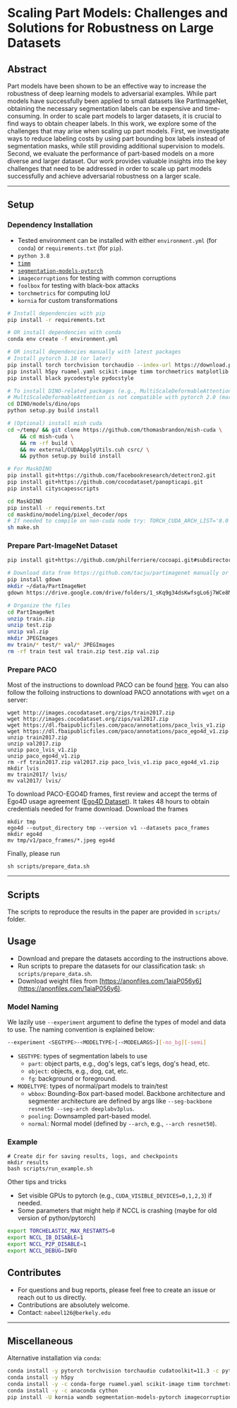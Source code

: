 # Scaling Part Models: Challenges and Solutions for Robustness on Large Datasets

## Abstract

Part models have been shown to be an effective way to increase the robustness of deep
learning models to adversarial examples. While part models have successfully been applied
to small datasets like PartImageNet, obtaining the necessary segmentation labels can be
expensive and time-consuming. In order to scale part models to larger datasets, it is crucial
to find ways to obtain cheaper labels. In this work, we explore some of the challenges that
may arise when scaling up part models. First, we investigate ways to reduce labeling costs by
using part bounding box labels instead of segmentation masks, while still providing additional
supervision to models. Second, we evaluate the performance of part-based models on a more
diverse and larger dataset. Our work provides valuable insights into the key challenges that
need to be addressed in order to scale up part models successfully and achieve adversarial
robustness on a larger scale.

---

## Setup

### Dependency Installation

- Tested environment can be installed with either `environment.yml` (for `conda`) or `requirements.txt` (for `pip`).
- `python 3.8`
- [`timm`](https://github.com/rwightman/pytorch-image-models)
- [`segmentation-models-pytorch`](https://github.com/qubvel/segmentation_models.pytorch)
- `imagecorruptions` for testing with common corruptions
- `foolbox` for testing with black-box attacks
- `torchmetrics` for computing IoU
- `kornia` for custom transformations

```bash
# Install dependencies with pip
pip install -r requirements.txt

# OR install dependencies with conda
conda env create -f environment.yml

# OR install dependencies manually with latest packages
# Install pytorch 1.10 (or later)
pip install torch torchvision torchaudio --index-url https://download.pytorch.org/whl/cu118
pip install h5py ruamel.yaml scikit-image timm torchmetrics matplotlib addict yapf pycocotools Cython kornia wandb segmentation-models-pytorch imagecorruptions foolbox termcolor jaxtyping addict yapf tensorboard cmake onnx
pip install black pycodestyle pydocstyle

# To install DINO-related packages (e.g., MultiScaleDeformableAttention)
# MultiScaleDeformableAttention is not compatible with pytorch 2.0 (march 2023)
cd DINO/models/dino/ops
python setup.py build install

# (Optional) install mish cuda
cd ~/temp/ && git clone https://github.com/thomasbrandon/mish-cuda \
    && cd mish-cuda \
    && rm -rf build \
    && mv external/CUDAApplyUtils.cuh csrc/ \
    && python setup.py build install

# For MaskDINO
pip install git+https://github.com/facebookresearch/detectron2.git
pip install git+https://github.com/cocodataset/panopticapi.git
pip install cityscapesscripts

cd MaskDINO
pip install -r requirements.txt
cd maskdino/modeling/pixel_decoder/ops
# If needed to compile on non-cuda node try: TORCH_CUDA_ARCH_LIST='8.0' FORCE_CUDA=1 sh make.sh
sh make.sh
```

### Prepare Part-ImageNet Dataset

```bash
pip install git+https://github.com/philferriere/cocoapi.git#subdirectory=PythonAPI

# Download data from https://github.com/tacju/partimagenet manually or via gdown
pip install gdown
mkdir ~/data/PartImageNet
gdown https://drive.google.com/drive/folders/1_sKq9g34dsKwfsgLo6j7WCe8Nfceq0Zo -O ~/data/PartImageNet --folder

# Organize the files
cd PartImageNet
unzip train.zip 
unzip test.zip 
unzip val.zip
mkdir JPEGImages
mv train/* test/* val/* JPEGImages
rm -rf train test val train.zip test.zip val.zip
```

### Prepare PACO

Most of the instructions to download PACO can be found [here](https://github.com/facebookresearch/paco). You can also follow the folloing instructions to download PACO annotations with `wget` on a server:

```
wget http://images.cocodataset.org/zips/train2017.zip
wget http://images.cocodataset.org/zips/val2017.zip
wget https://dl.fbaipublicfiles.com/paco/annotations/paco_lvis_v1.zip
wget https://dl.fbaipublicfiles.com/paco/annotations/paco_ego4d_v1.zip
unzip train2017.zip
unzip val2017.zip
unzip paco_lvis_v1.zip
unzip paco_ego4d_v1.zip
rm -rf train2017.zip val2017.zip paco_lvis_v1.zip paco_ego4d_v1.zip
mkdir lvis
mv train2017/ lvis/
mv val2017/ lvis/
```

To download PACO-EGO4D frames, first review and accept the terms of Ego4D usage agreement ([Ego4D Dataset](https://ego4ddataset.com/)). It takes 48 hours to obtain credentials needed for frame download.
Download the frames
```
mkdir tmp
ego4d --output_directory tmp --version v1 --datasets paco_frames
mkdir ego4d
mv tmp/v1/paco_frames/*.jpeg ego4d
```

Finally, please run 
```
sh scripts/prepare_data.sh
```

---

## Scripts

The scripts to reproduce the results in the paper are provided in `scripts/` folder.

## Usage

- Download and prepare the datasets according to the instructions above.
- Run scripts to prepare the datasets for our classification task: `sh scripts/prepare_data.sh`.
- Download weight files from [https://anonfiles.com/1aiaP056y6](https://anonfiles.com/1aiaP056y6).

### Model Naming

We lazily use `--experiment` argument to define the types of model and data to use.
The naming convention is explained below:

```bash
--experiment <SEGTYPE>-<MODELTYPE>[-<MODELARGS>][-no_bg][-semi]
```

- `SEGTYPE`: types of segmentation labels to use
  - `part`: object parts, e.g., dog's legs, cat's legs, dog's head, etc.
  - `object`: objects, e.g., dog, cat, etc.
  - `fg`: background or foreground.
- `MODELTYPE`: types of normal/part models to train/test
  - `wbbox`: Bounding-Box part-based model. Backbone architecture and segmenter architecture are defined by args like `--seg-backbone resnet50 --seg-arch deeplabv3plus`.
  - `pooling`: Downsampled part-based model.
  - `normal`: Normal model (defined by `--arch`, e.g., `--arch resnet50`).


### Example

```[bash]
# Create dir for saving results, logs, and checkpoints
mkdir results
bash scripts/run_example.sh
```

Other tips and tricks

- Set visible GPUs to pytorch (e.g., `CUDA_VISIBLE_DEVICES=0,1,2,3`) if needed.
- Some parameters that might help if NCCL is crashing (maybe for old version of python/pytorch)

```bash
export TORCHELASTIC_MAX_RESTARTS=0
export NCCL_IB_DISABLE=1
export NCCL_P2P_DISABLE=1
export NCCL_DEBUG=INFO
```

## Contributes

- For questions and bug reports, please feel free to create an issue or reach out to us directly.
- Contributions are absolutely welcome.
- Contact: `nabeel126@berkely.edu`

---

## Miscellaneous

Alternative installation via `conda`:

```bash
conda install -y pytorch torchvision torchaudio cudatoolkit=11.3 -c pytorch
conda install -y h5py 
conda install -y -c conda-forge ruamel.yaml scikit-image timm torchmetrics matplotlib addict yapf pycocotools
conda install -y -c anaconda cython
pip install -U kornia wandb segmentation-models-pytorch imagecorruptions foolbox termcolor jaxtyping addict yapf tensorboard cmake onnx
```
